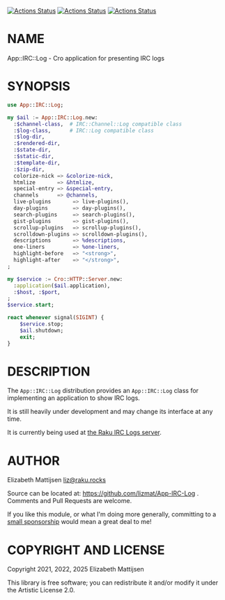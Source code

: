 [![Actions Status](https://github.com/lizmat/App-IRC-Log/actions/workflows/linux.yml/badge.svg)](https://github.com/lizmat/App-IRC-Log/actions) [![Actions Status](https://github.com/lizmat/App-IRC-Log/actions/workflows/macos.yml/badge.svg)](https://github.com/lizmat/App-IRC-Log/actions) [![Actions Status](https://github.com/lizmat/App-IRC-Log/actions/workflows/windows.yml/badge.svg)](https://github.com/lizmat/App-IRC-Log/actions)

NAME
====

App::IRC::Log - Cro application for presenting IRC logs

SYNOPSIS
========

```raku
use App::IRC::Log;

my $ail := App::IRC::Log.new:
  :$channel-class,  # IRC::Channel::Log compatible class
  :$log-class,      # IRC::Log compatible class
  :$log-dir,
  :$rendered-dir,
  :$state-dir,
  :$static-dir,
  :$template-dir,
  :$zip-dir,
  colorize-nick => &colorize-nick,
  htmlize       => &htmlize,
  special-entry => &special-entry,
  channels      => @channels,
  live-plugins       => live-plugins(),
  day-plugins        => day-plugins(),
  search-plugins     => search-plugins(),
  gist-plugins       => gist-plugins(),
  scrollup-plugins   => scrollup-plugins(),
  scrolldown-plugins => scrolldown-plugins(),
  descriptions       => %descriptions,
  one-liners         => %one-liners,
  highlight-before   => "<strong>",
  highlight-after    => "</strong>",
;

my $service := Cro::HTTP::Server.new:
  :application($ail.application),
  :$host, :$port,
;
$service.start;

react whenever signal(SIGINT) {
    $service.stop;
    $ail.shutdown;
    exit;
}
```

DESCRIPTION
===========

The `App::IRC::Log` distribution provides an `App::IRC::Log` class for implementing an application to show IRC logs.

It is still heavily under development and may change its interface at any time.

It is currently being used at [the Raku IRC Logs server](https://irclogs.raku.org).

AUTHOR
======

Elizabeth Mattijsen <liz@raku.rocks>

Source can be located at: https://github.com/lizmat/App-IRC-Log . Comments and Pull Requests are welcome.

If you like this module, or what I'm doing more generally, committing to a [small sponsorship](https://github.com/sponsors/lizmat/) would mean a great deal to me!

COPYRIGHT AND LICENSE
=====================

Copyright 2021, 2022, 2025 Elizabeth Mattijsen

This library is free software; you can redistribute it and/or modify it under the Artistic License 2.0.


